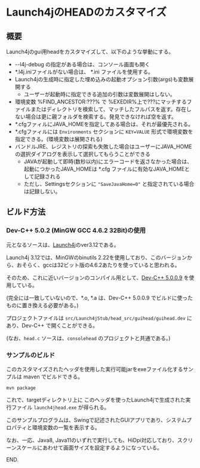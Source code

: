 # Launch4jのHEADのカスタマイズ

## 概要

Launch4jのgui用headをカスタマイズして、以下のような挙動にする。

- --l4j-debug の指定がある場合は、コンソール画面も開く
- \*.l4j.iniファイルがない場合は、 \*.ini ファイルを使用する。
- Launch4jの生成時に指定した埋め込みの起動オプション引数(args)も変数展開する
  - ユーザーが起動時に指定できる追加の引数は変数展開はしない。
- 環境変数 %FIND_ANCESTOR:???% で %EXEDIR%上で???にマッチするファイルまたはディレクトリを検索して、マッチしたフルパスを返す。存在しない場合は更に親フォルダを検索する。発見できなければ空を返す。
- \*.cfgファィルにJAVA_HOMEを指定してある場合は、それが最優先される。
- \*.cfgファィルには ```Environments``` セクションに ```KEY=VALUE``` 形式で環境変数を指定できる。(環境変数は展開される)
- バンドルJRE、レジストリの探索も失敗した場合はユーザーにJAVA_HOMEの選択ダイアログを表示して選択してもらうことができる
  - JAVAが起動して即時(数秒以内)にエラーコードを返さなかった場合は、起動につかったJAVA\_HOMEは \*.cfg ファイルに有効なJAVA\_HOMEとして記録される
  - ただし、Settingsセクションに ```"SaveJavaHome=0"``` と指定されている場合は記録しない。


## ビルド方法

### Dev-C++ 5.0.2 (MinGW GCC 4.6.2 32Bit)の使用

元となるソースは、[Launch4j](http://launch4j.sourceforge.net/)のver3.12である。

Launch4j 3.12では、MinGWのbinutils 2.22を使用しており、このバージョンから、おそらく、gccは32ビット版の4.6.2あたりを使っていると思われる。


そのため、これに近いバージョンのコンパイル用として、[Dev-C++ 5.0.0.9](https://sourceforge.net/projects/orwelldevcpp/files/Portable%20Releases/) を使用している。

(完全には一致していないので、*.o, *.a は、Dev-C++ 5.0.0.9 でビルドに使ったものに置き換える必要がある。)

プロジェクトファイルは ```src/Launch4jStub/head_src/guihead/guihead.dev``` にあり、Dev-C++ で開くことができる。

(なお、```head.c``` ソースは、```consolehead``` のプロジェクトと共通である。)


### サンプルのビルド

このカスタマイズされたヘッダを使用した実行可能jarをexeファイル化するサンプルは maven でビルドできる。

```shell
mvn package
```

これで、targetディレクトリ上に このヘッダを使ったLaunch4jで生成された実行ファイル ```launch4jhead.exe``` が得られる。

このサンプルプログラムは、Swingで記述されたGUIアプリであり、システムプロパティと環境変数の一覧を表示する。

なお、一応、Java8, Java11のいずれで実行しても、HiDpi対応しており、スクリーンスケールにあわせて画面サイズを設定するようになっている。

END.


